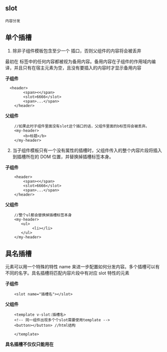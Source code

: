 ## slot
    
    内容分发

## 单个插槽
    
1. 除非子组件模板包含至少一个 <slot> 插口，否则父组件的内容将会被丢弃

最初在 <slot> 标签中的任何内容都被视为备用内容。备用内容在子组件的作用域内编译，并且只有在宿主元素为空，且没有要插入的内容时才显示备用内容

    
**子组件**
```
  <header>
        <span><</span>
        <slot>6666</slot>
        <span>...</span>
    </header>
```

**父组件**
```
    //如果此时子组件里面没有slot这个插口的话，父组件里面的b标签将会被丢弃。
    <my-header>
        <b>标题</b>
    </my-header>
```

2. 当子组件模板只有一个没有属性的插槽时，父组件传入的整个内容片段将插入到插槽所在的 DOM 位置，并替换掉插槽标签本身。

**子组件**
```
    <header>
        <span><</span>
        <slot>6666</slot>
        <span>...</span>
    </header>
```

**父组件**

```
    //整个ul都会替换掉插槽标签本身
    <my-header>
       <ul>
            <li></li>
       </ul>
    </my-header>
```

## 具名插槽

<slot> 元素可以用一个特殊的特性 name 来进一步配置如何分发内容。多个插槽可以有不同的名字。具名插槽将匹配内容片段中有对应 slot 特性的元素

**子组件**
```
    <slot name="插槽名"></slot>
```

**父组件**
```
    <template v-slot:插槽名>
    <!-- 同一组件出现多个个slot需要使用template -->
    <button></button> //html结构
                   
    </template>
```
**具名插槽不仅仅只能用在 <template> 元素上，它也可以直接用在一个普通的元素上**

```
    <div slot="header" class="dialog-header">
    <h3 class="title">带名字的插槽</h3>
    <button class="close">x</button>
</div>
```

## 作用域插槽

作用域插槽就是父组件在调用子组件的时候给子组件传了一个插槽，这个插槽为作用域插槽，该插槽必须放在template标签里面，同时声明从子组件接收的数据放在一个自定义属性内，并定义该数据的渲染方式。


它可以让我们在父组件中访问子组件的数据，就像利用 props 属性让子组件访问到父组件的数据一样

**子组件**

```
    <slot :list="list" name="default" :names="1111"></slot>
```
**父组件**

**Vue2.6.0**
```
// obj里面存放的是从插槽获取到的所有的属性
<template v-slot:default="obj">
    // obj还可以使用结构赋值 {list,name}
               <ul>
                    <li v-for="(item,index) in obj.list" :key="index">{{item.title}}</li>
                </ul>
           </template>
```

**Vue2.5.0+**

```
    <span slot-scope="obj">
        {{obj}}
     </span>
```